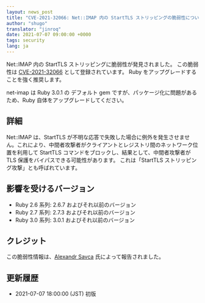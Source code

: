 ```yaml
---
layout: news_post
title: "CVE-2021-32066: Net::IMAP 内の StartTLS ストリッピングの脆弱性について"
author: "shugo"
translator: "jinroq"
date: 2021-07-07 09:00:00 +0000
tags: security
lang: ja
---
```


Net::IMAP 内の StartTLS ストリッピングに脆弱性が発見されました。
この脆弱性は [CVE-2021-32066](https://www.cve.org/CVERecord?id=CVE-2021-32066) として登録されています。
Ruby をアップグレードすることを強く推奨します。

net-imap は Ruby 3.0.1 の デフォルト gem ですが、パッケージ化に問題があるため、Ruby 自体をアップグレードしてください。

## 詳細

Net::IMAP は、StartTLS が不明な応答で失敗した場合に例外を発生させません。これにより、中間者攻撃者がクライアントとレジストリ間のネットワーク位置を利用して StartTLS コマンドをブロックし、結果として、中間者攻撃者が TLS 保護をバイパスできる可能性があります。
これは「StartTLS ストリッピング攻撃」とも呼ばれています。

## 影響を受けるバージョン

* Ruby 2.6 系列: 2.6.7 およびそれ以前のバージョン
* Ruby 2.7 系列: 2.7.3 およびそれ以前のバージョン
* Ruby 3.0 系列: 3.0.1 およびそれ以前のバージョン

## クレジット

この脆弱性情報は、[Alexandr Savca](https://hackerone.com/chinarulezzz) 氏によって報告されました。

## 更新履歴

* 2021-07-07 18:00:00 (JST) 初版
